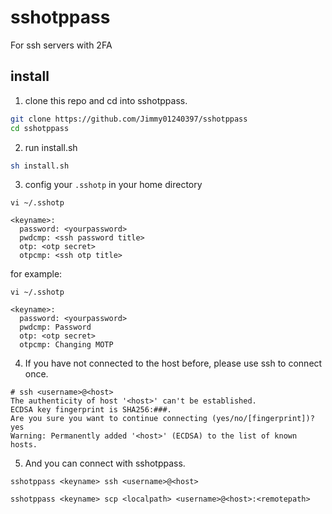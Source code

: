 # sshotppass

For ssh servers with 2FA

## install
1. clone this repo and cd into sshotppass.
``` bash
git clone https://github.com/Jimmy01240397/sshotppass
cd sshotppass
```

2. run install.sh
``` bash
sh install.sh
```

3. config your ``.sshotp`` in your home directory
```
vi ~/.sshotp

<keyname>: 
  password: <yourpassword>
  pwdcmp: <ssh password title>
  otp: <otp secret>
  otpcmp: <ssh otp title>
```

for example:


```
vi ~/.sshotp

<keyname>: 
  password: <yourpassword>
  pwdcmp: Password
  otp: <otp secret>
  otpcmp: Changing MOTP
```

4. If you have not connected to the host before, please use ssh to connect once.
```
# ssh <username>@<host>
The authenticity of host '<host>' can't be established.
ECDSA key fingerprint is SHA256:###.
Are you sure you want to continue connecting (yes/no/[fingerprint])? yes
Warning: Permanently added '<host>' (ECDSA) to the list of known hosts.
```

5. And you can connect with sshotppass.
```
sshotppass <keyname> ssh <username>@<host>

sshotppass <keyname> scp <localpath> <username>@<host>:<remotepath>
```
